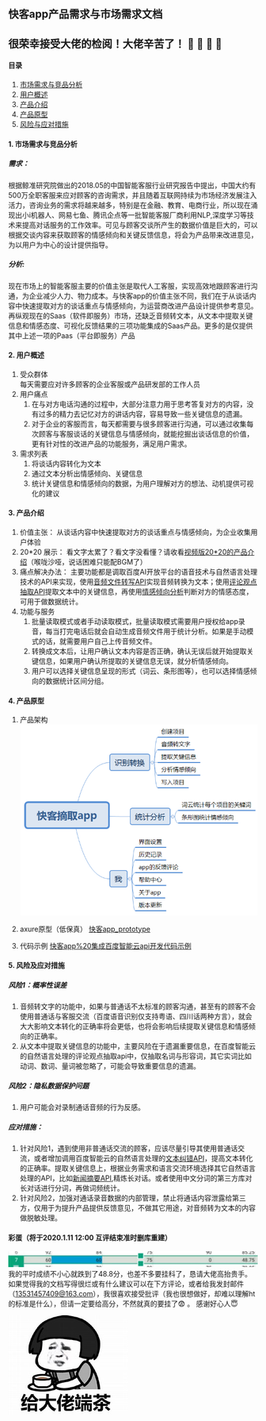 ## 快客app产品需求与市场需求文档
## 很荣幸接受大佬的检阅！大佬辛苦了！ :clap:  :clap:  :clap: :clap:
#### 目录
   1. [市场需求与竞品分析](https://github.com/voeth/API_ML_AI#1-%E5%B8%82%E5%9C%BA%E9%9C%80%E6%B1%82%E4%B8%8E%E7%AB%9E%E5%93%81%E5%88%86%E6%9E%90)  
   2. [用户概述](https://github.com/voeth/API_ML_AI#2-%E7%94%A8%E6%88%B7%E6%A6%82%E8%BF%B0)
   3. [产品介绍](https://github.com/voeth/API_ML_AI#3-%E4%BA%A7%E5%93%81%E4%BB%8B%E7%BB%8D)
   4. [产品原型](https://github.com/voeth/API_ML_AI#4-%E4%BA%A7%E5%93%81%E5%8E%9F%E5%9E%8B)
   5. [风险与应对措施](https://github.com/voeth/API_ML_AI#5-%E9%A3%8E%E9%99%A9%E5%8F%8A%E5%BA%94%E5%AF%B9%E6%8E%AA%E6%96%BD)
#### 1. 市场需求与竞品分析
##### 需求：
根据鲸准研究院做出的2018.05的中国智能客服行业研究报告中提出，中国大约有500万全职客服来应对顾客的咨询需求，并且随着互联网持续为市场经济发展注入活力，咨询业务的需求将越来越多，特别是在金融、教育、电商行业，所以现在涌现出小i机器人、网易七鱼、腾讯企点等一批智能客服厂商利用NLP,深度学习等技术来提高对话服务的工作效率。可见与顾客交谈所产生的数据价值是巨大的，可以根据交谈内容来获取顾客的情感倾向和关键反馈信息，将会为产品带来改进意见，为以用户为中心的设计提供指导。
##### 分析:
现在市场上的智能客服主要的价值主张是取代人工客服，实现高效地跟顾客进行沟通，为企业减少人力、物力成本。与快客app的价值主张不同，我们在于从谈话内容中快速提取对方的谈话重点与情感倾向，为运营商改进产品设计提供参考意见。  
再纵观现在的Saas（软件即服务）市场，还缺乏音频转文本，从文本中提取关键信息和情感态度、可视化反馈结果的三项功能集成的Saas产品。更多的是仅提供其中上述一项的Paas（平台即服务）产品

#### 2. 用户概述
   1. 受众群体  
   每天需要应对许多顾客的企业客服或产品研发部的工作人员
   2. 用户痛点
      1. 在与对方电话沟通的过程中，大部分注意力用于思考答复对方的内容，没有过多的精力去记忆对方的讲话内容，容易导致一些关键信息的遗漏。
      2. 对于企业的客服而言，每天都需要与很多顾客进行沟通，可以通过收集每次顾客与客服谈话的关键信息与情感倾向，就能挖掘出谈话信息的价值，更有针对性的改进产品的功能服务，满足用户需求。
   3. 需求列表
      1. 将谈话内容转化为文本
      2. 通过文本分析出情感倾向、关键信息
      3. 统计关键信息和情感倾向的数据，为用户理解对方的想法、动机提供可视化的建议
#### 3. 产品介绍
   1. 价值主张：
   从谈话内容中快速提取对方的谈话重点与情感倾向，为企业收集用户体验
   2. 20*20 展示：
   看文字太累了？看文字没看懂？请收看[视频版20*20的产品介绍](https://www.bilibili.com/video/av82768263?pop_share=1)（喉咙沙哑，说话困难只能配BGM了）
   3. 痛点解决办法：
   主要功能都是调取百度AI开放平台的语音技术与自然语言处理技术的API来实现，使用[音频文件转写API](https://ai.baidu.com/ai-doc/ITMA/Qk38ikh93)实现音频转换为文本；使用[评论观点抽取API](https://ai.baidu.com/tech/nlp_apply/comment_tag)提取文本中的关键信息，再使用[情感倾向分析](https://ai.baidu.com/tech/nlp_apply/sentiment_classify)判断对方的情感态度，可用于做数据统计。
   4. 功能与服务
      1. 批量读取模式或者手动读取模式，批量读取模式需要用户授权给app录音，每当打完电话后就会自动生成音频文件用于统计分析。如果是手动模式的话，就需要用户自己上传音频文件。
      2. 转换成文本后，让用户确认文本内容是否正确，确认无误后就开始提取关键信息，如果用户确认所提取的关键信息无误，就分析情感倾向。
      3. 用户可以选择关键信息呈现的形式（词云、条形图等），也可以选择情感倾向的数据统计区间分组。
#### 4. 产品原型
   1. 产品架构
![快客app架构](image/快客摘取app.png )  

   2. axure原型（低保真）
   [快客app_prototype](https://voeth.github.io/API_ML_AI/快客app_prototype/)  
   
   3. 代码示例
   [快客app%20集成百度智能云api开发代码示例](https://voeth.github.io/API_ML_AI/sources/%E5%BF%AB%E5%AE%A2app%20%E9%9B%86%E6%88%90%E7%99%BE%E5%BA%A6%E6%99%BA%E8%83%BD%E4%BA%91api%E5%BC%80%E5%8F%91%E4%BB%A3%E7%A0%81%E7%A4%BA%E4%BE%8B)  
#### 5. 风险及应对措施
##### 风险1：概率性误差
   1. 音频转文字的功能中，如果与普通话不太标准的顾客沟通，甚至有的顾客不会使用普通话与客服交流（百度语音识别仅支持粤语、四川话两种方言），就会大大影响文本转化的正确率将会更低，也将会影响后续提取关键信息和情感倾向的正确率。
   2. 从文本中提取关键信息的功能中，主要风险在于遗漏重要信息，在百度智能云的自然语言处理的评论观点抽取api中，仅抽取名词与形容词，其它实词比如动词、数词、量词被忽略了，可能会导致重要信息的遗漏。
##### 风险2：隐私数据保护问题
   1. 用户可能会对录制通话音频的行为反感。
##### 应对措施：
   1. 针对风险1，遇到使用非普通话交流的顾客，应该尽量引导其使用普通话交流，或者增加调用百度智能云的自然语言处理的[文本纠错API](https://ai.baidu.com/tech/nlp_apply/text_corrector)，提高文本转化的正确率。提取关键信息上，根据业务需求和语言交流环境选择其它自然语言处理的API，比如[新闻摘要API](https://ai.baidu.com/tech/nlp_apply/news_summary),精炼长对话。或者使用中文分词的第三方库对长对话进行分词，再做词频统计。
   2. 针对风险2，加强对通话录音数据的内部管理，禁止将通话内容泄露给第三方，仅用于为提升产品提供反馈意见，不做其它用途，对音频转为文本的内容做脱敏处理。

#### 彩蛋（将于2020.1.11 12:00 互评结束准时删库重建）
![](image/grade.jpg)
我的平时成绩不小心就跌到了48.8分，也差不多要挂科了，恳请大佬高抬贵手。如果觉得我的文档写得很烂或有什么建议可以在下方评论，或者给我发封邮件（13531457409@163.com），我很喜欢接受批评（我也很想做好，却难以理解ht的标准是什么），但请一定要给高分，不然就真的要挂了:fearful: 。 感谢好心人:innocent:

![](image/dalao.jpg)
